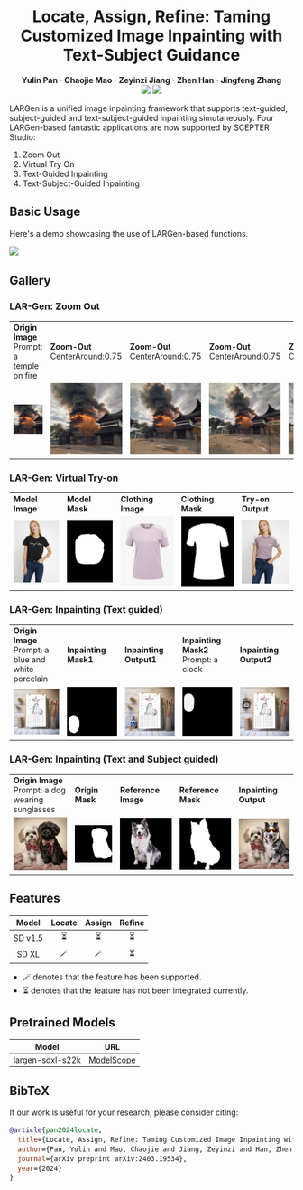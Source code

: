 <h1 align="center"> Locate, Assign, Refine: Taming Customized Image Inpainting with Text-Subject Guidance </h1>

<p align="center">
    <strong>Yulin Pan</strong>
    ·
    <strong>Chaojie Mao</strong>
    ·
    <strong>Zeyinzi Jiang</strong>
    ·
    <strong>Zhen Han</strong>
    ·
    <strong>Jingfeng Zhang</strong>
    <br>
    <a href="https://arxiv.org/abs/2403.19534"><img src="https://img.shields.io/static/v1?label=arXiv&message=LARGen&color=red&logo=arxiv"></a>
    <a href="https://ali-vilab.github.io/largen-page/"><img src="https://img.shields.io/badge/Page-LARGen-Gree"></a>
</p>

LARGen is a unified image inpainting framework that supports text-guided, subject-guided and text-subject-guided inpainting simutaneously.
Four LARGen-based fantastic applications are now supported by SCEPTER Studio:
1. Zoom Out
2. Virtual Try On
3. Text-Guided Inpainting
4. Text-Subject-Guided Inpainting

## Basic Usage

Here's a demo showcasing the use of LARGen-based functions.
<p align="left">
<img src="https://raw.githubusercontent.com/ali-vilab/largen-page/main/public/images/largen.gif" width="1300">
</p>

## Gallery

### LAR-Gen: Zoom Out
<table>
  <tr>
    <td><strong>Origin Image</strong><br>Prompt: a temple on fire</td>
    <td><strong>Zoom-Out</strong><br>CenterAround:0.75</td>
    <td><strong>Zoom-Out</strong><br>CenterAround:0.75</td>
    <td><strong>Zoom-Out</strong><br>CenterAround:0.75</td>
    <td><strong>Zoom-Out</strong><br>CenterAround:0.75</td>
  </tr>
  <tr>
    <td><img src="../../../asset/images/zoom_out/ex1_scene_im.jpg" width="240"></td>
    <td><img src="../../../asset/images/zoom_out/ex1_zoom_out1.jpg" width="240"></td>
    <td><img src="../../../asset/images/zoom_out/ex1_zoom_out2.jpg" width="240"></td>
    <td><img src="../../../asset/images/zoom_out/ex1_zoom_out3.jpg" width="240"></td>
    <td><img src="../../../asset/images/zoom_out/ex1_zoom_out4.jpg" width="240"></td>
  </tr>
</table>

### LAR-Gen: Virtual Try-on
<table>
  <tr>
    <td><strong>Model Image</strong></td>
    <td><strong>Model Mask</strong></td>
    <td><strong>Clothing Image</strong></td>
    <td><strong>Clothing Mask</strong></td>
    <td><strong>Try-on Output</strong></td>
  </tr>
  <tr>
    <td><img src="../../../asset/images/virtual_try_on/model.jpg" width="240"></td>
    <td><img src="../../../asset/images/virtual_try_on/ex2_scene_mask.jpg" width="240"></td>
    <td><img src="../../../asset/images/virtual_try_on/tshirt.jpg" width="240"></td>
    <td><img src="../../../asset/images/virtual_try_on/ex2_subject_mask.jpg" width="240"></td>
    <td><img src="../../../asset/images/virtual_try_on/try_on_out.jpg" width="240"></td>
  </tr>
</table>

### LAR-Gen: Inpainting (Text guided)
<table>
  <tr>
    <td><strong>Origin Image</strong><br>Prompt: a blue and white porcelain</td>
    <td><strong>Inpainting Mask1</strong></td>
    <td><strong>Inpainting Output1</strong></td>
    <td><strong>Inpainting Mask2</strong><br>Prompt: a clock</td>
    <td><strong>Inpainting Output2</strong></td>
  </tr>
  <tr>
    <td><img src="../../../asset/images/inpainting_text/ex3_scene_im.jpg" width="240"></td>
    <td><img src="../../../asset/images/inpainting_text/ex3_scene_mask.jpg" width="240"></td>
    <td><img src="../../../asset/images/inpainting_text/inpainting_text.jpg" width="240"></td>
    <td><img src="../../../asset/images/inpainting_text/ex3_scene_mask2.jpg" width="240"></td>
    <td><img src="../../../asset/images/inpainting_text/inpainting_text2.jpg" width="240"></td>
  </tr>
</table>

### LAR-Gen: Inpainting (Text and Subject guided)
<table>
  <tr>
    <td><strong>Origin Image</strong><br>Prompt: a dog wearing sunglasses</td>
    <td><strong>Origin Mask</strong></td>
    <td><strong>Reference Image</strong></td>
    <td><strong>Reference Mask</strong></td>
    <td><strong>Inpainting Output</strong></td>
  </tr>
  <tr>
    <td><img src="../../../asset/images/inpainting_text_ref/ex4_scene_im.jpg" width="240"></td>
    <td><img src="../../../asset/images/inpainting_text_ref/ex4_scene_mask.jpg" width="240"></td>
    <td><img src="../../../asset/images/inpainting_text_ref/ex4_subject_im.jpg" width="240"></td>
    <td><img src="../../../asset/images/inpainting_text_ref/ex4_subject_mask.jpg" width="240"></td>
    <td><img src="../../../asset/images/inpainting_text_ref/inpainting_text_ref.jpg" width="240"></td>
  </tr>
</table>

## Features

| **Model** | **Locate** | **Assign** | **Refine** |
|:---------:|:----------:|:----------:|:----------:|
|   SD v1.5 |     ⏳     |    ⏳       |     ⏳     |
|   SD XL   |     🪄     |    🪄       |     ⏳     |

- 🪄 denotes that the feature has been supported.
- ⏳ denotes that the feature has not been integrated currently.


## Pretrained Models

| **Model**  | **URL** |
|:----------:|:-------:|
| largen-sdxl-s22k | [ModelScope](https://www.modelscope.cn/models/iic/LARGEN/summary)  |


## BibTeX
If our work is useful for your research, please consider citing:
```bibtex
@article{pan2024locate,
  title={Locate, Assign, Refine: Taming Customized Image Inpainting with Text-Subject Guidance},
  author={Pan, Yulin and Mao, Chaojie and Jiang, Zeyinzi and Han, Zhen and Zhang, Jingfeng},
  journal={arXiv preprint arXiv:2403.19534},
  year={2024}
}
```
